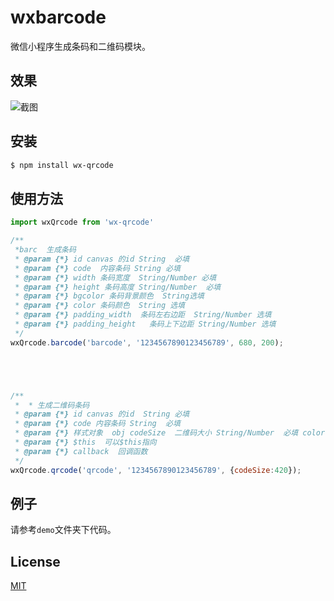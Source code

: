 # wxbarcode

  微信小程序生成条码和二维码模块。
## 效果

![截图](https://raw.githubusercontent.com/alsey/wxbarcode/master/capture.png)

## 安装

```bash
$ npm install wx-qrcode
```

## 使用方法

```js
import wxQrcode from 'wx-qrcode'

/**
 *barc  生成条码
 * @param {*} id canvas 的id String  必填
 * @param {*} code  内容条码 String 必填
 * @param {*} width 条码宽度  String/Number 必填
 * @param {*} height 条码高度 String/Number  必填
 * @param {*} bgcolor 条码背景颜色  String选填
 * @param {*} color 条码颜色  String 选填
 * @param {*} padding_width  条码左右边距  String/Number 选填
 * @param {*} padding_height   条码上下边距 String/Number 选填
 */
wxQrcode.barcode('barcode', '1234567890123456789', 680, 200);





/**
 *  * 生成二维码条码
 * @param {*} id canvas 的id  String 必填
 * @param {*} code 内容条码 String  必填
 * @param {*} 样式对象  obj codeSize  二维码大小 String/Number  必填 color 二维码 bgcolor 二维码背景颜色  String 选填颜色 String  选填
 * @param {*} $this  可以$this指向
 * @param {*} callback  回调函数   
 */
wxQrcode.qrcode('qrcode', '1234567890123456789', {codeSize:420});
```

## 例子

请参考`demo`文件夹下代码。

## License

  [MIT](LICENSE)
